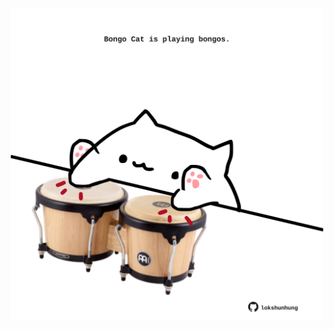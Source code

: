 <!-- built at 03/03/2022, 19:01:16 UTC -->
<p align="center">
  <img width="500" height="500" src="./ReadmeImage.svg">
</p>
